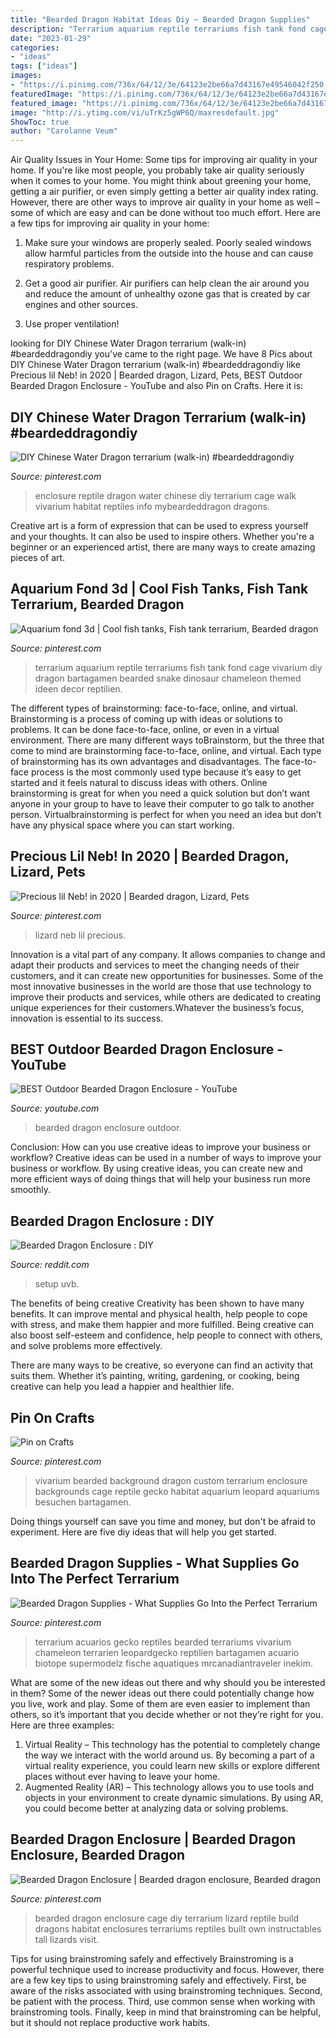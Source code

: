 ```yaml
---
title: "Bearded Dragon Habitat Ideas Diy ~ Bearded Dragon Supplies"
description: "Terrarium aquarium reptile terrariums fish tank fond cage vivarium diy dragon bartagamen bearded snake dinosaur chameleon themed ideen decor reptilien"
date: "2023-01-29"
categories:
- "ideas"
tags: ["ideas"]
images:
- "https://i.pinimg.com/736x/64/12/3e/64123e2be66a7d43167e49546042f250.jpg"
featuredImage: "https://i.pinimg.com/736x/64/12/3e/64123e2be66a7d43167e49546042f250.jpg"
featured_image: "https://i.pinimg.com/736x/64/12/3e/64123e2be66a7d43167e49546042f250.jpg"
image: "http://i.ytimg.com/vi/uTrKz5gWP6Q/maxresdefault.jpg"
ShowToc: true
author: "Carolanne Veum"
---
```



Air Quality Issues in Your Home: Some tips for improving air quality in your home.
If you're like most people, you probably take air quality seriously when it comes to your home. You might think about greening your home, getting a air purifier, or even simply getting a better air quality index rating. However, there are other ways to improve air quality in your home as well – some of which are easy and can be done without too much effort. Here are a few tips for improving air quality in your home: 
1) Make sure your windows are properly sealed. Poorly sealed windows allow harmful particles from the outside into the house and can cause respiratory problems.

2) Get a good air purifier. Air purifiers can help clean the air around you and reduce the amount of unhealthy ozone gas that is created by car engines and other sources.

3) Use proper ventilation!

	

		
looking for DIY Chinese Water Dragon terrarium (walk-in) #beardeddragondiy you've came to the right page. We have 8 Pics about DIY Chinese Water Dragon terrarium (walk-in) #beardeddragondiy like Precious lil Neb! in 2020 | Bearded dragon, Lizard, Pets, BEST Outdoor Bearded Dragon Enclosure - YouTube and also Pin on Crafts. Here it is:
		
    
## DIY Chinese Water Dragon Terrarium (walk-in) #beardeddragondiy

<img loading=lazy src="https://i.pinimg.com/736x/64/12/3e/64123e2be66a7d43167e49546042f250.jpg" onerror="this.onerror=null;this.src='https://tse1.mm.bing.net/th?id=OIP.NYPo2jWEN2P3o1ntbBedVwHaNK&amp;pid=15.1';" alt="DIY Chinese Water Dragon terrarium (walk-in) #beardeddragondiy">

_Source: pinterest.com_

>enclosure reptile dragon water chinese diy terrarium cage walk vivarium habitat reptiles info mybeardeddragon dragons. 

	

Creative art is a form of expression that can be used to express yourself and your thoughts. It can also be used to inspire others. Whether you're a beginner or an experienced artist, there are many ways to create amazing pieces of art.

    
## Aquarium Fond 3d | Cool Fish Tanks, Fish Tank Terrarium, Bearded Dragon

<img loading=lazy src="https://i.pinimg.com/736x/d9/2c/51/d92c51dc8298fdf8d10fc36c6b21042a.jpg" onerror="this.onerror=null;this.src='https://tse3.mm.bing.net/th?id=OIP.x4CjV1DUaAcapf332ecDDgHaJ3&amp;pid=15.1';" alt="Aquarium fond 3d | Cool fish tanks, Fish tank terrarium, Bearded dragon">

_Source: pinterest.com_

>terrarium aquarium reptile terrariums fish tank fond cage vivarium diy dragon bartagamen bearded snake dinosaur chameleon themed ideen decor reptilien. 

	

The different types of brainstorming: face-to-face, online, and virtual.
Brainstorming is a process of coming up with ideas or solutions to problems. It can be done face-to-face, online, or even in a virtual environment. There are many different ways toBrainstorm, but the three that come to mind are brainstorming face-to-face, online, and virtual. 
Each type of brainstorming has its own advantages and disadvantages. The face-to-face process is the most commonly used type because it’s easy to get started and it feels natural to discuss ideas with others. Online brainstorming is great for when you need a quick solution but don’t want anyone in your group to have to leave their computer to go talk to another person. Virtualbrainstorming is perfect for when you need an idea but don’t have any physical space where you can start working.

    
## Precious Lil Neb! In 2020 | Bearded Dragon, Lizard, Pets

<img loading=lazy src="https://i.pinimg.com/736x/4c/84/48/4c84488b31e1e57b89742507fbde0c15.jpg" onerror="this.onerror=null;this.src='https://tse1.mm.bing.net/th?id=OIP.uDuTYkcZ_EQ2CQVbS1MdMQHaJ3&amp;pid=15.1';" alt="Precious lil Neb! in 2020 | Bearded dragon, Lizard, Pets">

_Source: pinterest.com_

>lizard neb lil precious. 

	

Innovation is a vital part of any company. It allows companies to change and adapt their products and services to meet the changing needs of their customers, and it can create new opportunities for businesses. Some of the most innovative businesses in the world are those that use technology to improve their products and services, while others are dedicated to creating unique experiences for their customers.Whatever the business’s focus, innovation is essential to its success.

    
## BEST Outdoor Bearded Dragon Enclosure - YouTube

<img loading=lazy src="http://i.ytimg.com/vi/uTrKz5gWP6Q/maxresdefault.jpg" onerror="this.onerror=null;this.src='https://tse4.mm.bing.net/th?id=OIP.dFIsfWu57P22p7BDSN3NrQHaEK&amp;pid=15.1';" alt="BEST Outdoor Bearded Dragon Enclosure - YouTube">

_Source: youtube.com_

>bearded dragon enclosure outdoor. 

	

Conclusion: How can you use creative ideas to improve your business or workflow?
Creative ideas can be used in a number of ways to improve your business or workflow. By using creative ideas, you can create new and more efficient ways of doing things that will help your business run more smoothly.

    
## Bearded Dragon Enclosure : DIY

<img loading=lazy src="https://external-preview.redd.it/qOuWjlkIF_S_S8Sx50KVx9A2C5X9hjRvsx-lbYhQH4o.jpg?auto=webp&amp;s=2e33a813a5fe4b0ebb6c016619780fe5703de8f2" onerror="this.onerror=null;this.src='https://tse4.mm.bing.net/th?id=OIP.GF7In8VPhJyMTnx60KhR9gHaJ4&amp;pid=15.1';" alt="Bearded Dragon Enclosure : DIY">

_Source: reddit.com_

>setup uvb. 

	

The benefits of being creative
Creativity has been shown to have many benefits. It can improve mental and physical health, help people to cope with stress, and make them happier and more fulfilled.
Being creative can also boost self-esteem and confidence, help people to connect with others, and solve problems more effectively.

There are many ways to be creative, so everyone can find an activity that suits them. Whether it’s painting, writing, gardening, or cooking, being creative can help you lead a happier and healthier life.

    
## Pin On Crafts

<img loading=lazy src="https://i.pinimg.com/736x/ee/58/19/ee5819362932d911f6f6e467319c7c24--bearded-dragon-habitat-pet-lizards.jpg" onerror="this.onerror=null;this.src='https://tse1.mm.bing.net/th?id=OIP.E513bAxnXI-pbLgUFO7g8QHaFj&amp;pid=15.1';" alt="Pin on Crafts">

_Source: pinterest.com_

>vivarium bearded background dragon custom terrarium enclosure backgrounds cage reptile gecko habitat aquarium leopard aquariums besuchen bartagamen. 

	

Doing things yourself can save you time and money, but don't be afraid to experiment. Here are five diy ideas that will help you get started.

    
## Bearded Dragon Supplies - What Supplies Go Into The Perfect Terrarium

<img loading=lazy src="https://i.pinimg.com/originals/c8/a8/63/c8a863e8f592f316248a6b247fefce18.jpg" onerror="this.onerror=null;this.src='https://tse2.mm.bing.net/th?id=OIP._MXvW2qlM8i2FKbfgcJ_ugHaJ4&amp;pid=15.1';" alt="Bearded Dragon Supplies - What Supplies Go Into the Perfect Terrarium">

_Source: pinterest.com_

>terrarium acuarios gecko reptiles bearded terrariums vivarium chameleon terrarien leopardgecko reptilien bartagamen acuario biotope supermodelz fische aquatiques mrcanadiantraveler inekim. 

	

What are some of the new ideas out there and why should you be interested in them?
Some of the newer ideas out there could potentially change how you live, work and play. Some of them are even easier to implement than others, so it’s important that you decide whether or not they’re right for you. Here are three examples: 
1) Virtual Reality – This technology has the potential to completely change the way we interact with the world around us. By becoming a part of a virtual reality experience, you could learn new skills or explore different places without ever having to leave your home. 
2) Augmented Reality (AR) – This technology allows you to use tools and objects in your environment to create dynamic simulations. By using AR, you could become better at analyzing data or solving problems.

    
## Bearded Dragon Enclosure | Bearded Dragon Enclosure, Bearded Dragon

<img loading=lazy src="https://i.pinimg.com/736x/e8/27/d4/e827d46d2b3cf81aeb245ebed9f6212f--bearded-dragon-enclosure-reptiles.jpg" onerror="this.onerror=null;this.src='https://tse1.mm.bing.net/th?id=OIP.-zm3Bpde0b7xEr-TXSVpiAHaE8&amp;pid=15.1';" alt="Bearded Dragon Enclosure | Bearded dragon enclosure, Bearded dragon">

_Source: pinterest.com_

>bearded dragon enclosure cage diy terrarium lizard reptile build dragons habitat enclosures terrariums reptiles built own instructables tall lizards visit. 

	

Tips for using brainstroming safely and effectively
Brainstroming is a powerful technique used to increase productivity and focus. However, there are a few key tips to using brainstroming safely and effectively. First, be aware of the risks associated with using brainstroming techniques. Second, be patient with the process. Third, use common sense when working with brainstroming tools. Finally, keep in mind that brainstroming can be helpful, but it should not replace productive work habits.

